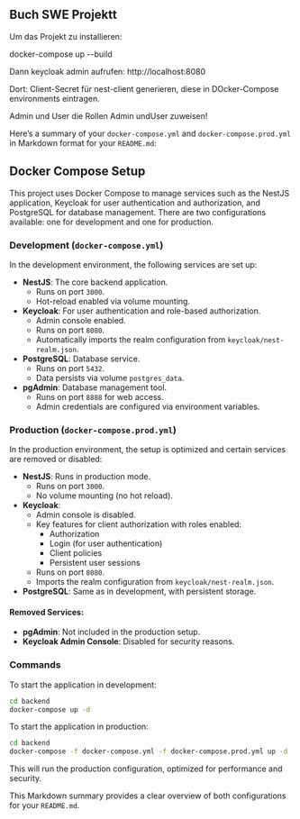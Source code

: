 ## Buch SWE Projektt

Um das Projekt zu installieren:

docker-compose up --build

Dann keycloak admin aufrufen: http://localhost:8080

Dort:
Client-Secret für nest-client generieren, diese in DOcker-Compose environments eintragen.

Admin und User die Rollen Admin undUser zuweisen!

Here’s a summary of your `docker-compose.yml` and `docker-compose.prod.yml` in Markdown format for your `README.md`:

## Docker Compose Setup

This project uses Docker Compose to manage services such as the NestJS application, Keycloak for user authentication and authorization, and PostgreSQL for database management. There are two configurations available: one for development and one for production.

### Development (`docker-compose.yml`)

In the development environment, the following services are set up:

- **NestJS**: The core backend application.
  - Runs on port `3000`.
  - Hot-reload enabled via volume mounting.
- **Keycloak**: For user authentication and role-based authorization.
  - Admin console enabled.
  - Runs on port `8080`.
  - Automatically imports the realm configuration from `keycloak/nest-realm.json`.
- **PostgreSQL**: Database service.
  - Runs on port `5432`.
  - Data persists via volume `postgres_data`.
- **pgAdmin**: Database management tool.
  - Runs on port `8888` for web access.
  - Admin credentials are configured via environment variables.

### Production (`docker-compose.prod.yml`)

In the production environment, the setup is optimized and certain services are removed or disabled:

- **NestJS**: Runs in production mode.
  - Runs on port `3000`.
  - No volume mounting (no hot reload).
- **Keycloak**: 
  - Admin console is disabled.
  - Key features for client authorization with roles enabled:
    - Authorization
    - Login (for user authentication)
    - Client policies
    - Persistent user sessions
  - Runs on port `8080`.
  - Imports the realm configuration from `keycloak/nest-realm.json`.
- **PostgreSQL**: Same as in development, with persistent storage.

#### Removed Services:
- **pgAdmin**: Not included in the production setup.  
- **Keycloak Admin Console**: Disabled for security reasons.

### Commands

To start the application in development:

```bash
cd backend
docker-compose up -d
```

To start the application in production:

```bash
cd backend
docker-compose -f docker-compose.yml -f docker-compose.prod.yml up -d
```

This will run the production configuration, optimized for performance and security.


This Markdown summary provides a clear overview of both configurations for your `README.md`.